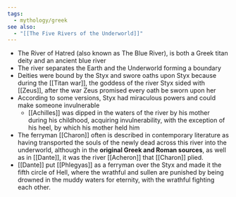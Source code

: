 ```yaml
---
tags:
  - mythology/greek
see also:
  - "[[The Five Rivers of the Underworld]]"
---
```

- The River of Hatred (also known as The Blue River), is both a Greek titan deity and an ancient blue river
- The river separates the Earth and the Underworld forming a boundary
- Deities were bound by the Styx and swore oaths upon Styx because during the [[Titan war]], the goddess of the river Styx sided with [[Zeus]], after the war Zeus promised every oath be sworn upon her
- According to some versions, Styx had miraculous powers and could make someone invulnerable
  - [[Achilles]] was dipped in the waters of the river by his mother during his childhood, acquiring invulnerability, with the exception of his heel, by which his mother held him
- The ferryman [[Charon]] often is described in contemporary literature as having transported the souls of the newly dead across this river into the underworld, although in the **original Greek and Roman sources**, as well as in [[Dante]], it was the river [[Acheron]] that [[Charon]] plied.
- [[Dante]] put [[Phlegyas]] as a ferryman over the Styx and made it the fifth circle of Hell, where the wrathful and sullen are punished by being drowned in the muddy waters for eternity, with the wrathful fighting each other.